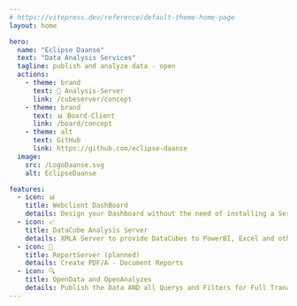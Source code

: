 ```yaml
---
# https://vitepress.dev/reference/default-theme-home-page
layout: home

hero:
  name: "Eclipse Daanse"
  text: "Data Analysis Services"
  tagline: publish and analyze data - open
  actions:
    - theme: brand
      text: 🧮 Analysis-Server
      link: /cubeserver/concept
    - theme: brand
      text: 📊 Board-Client
      link: /board/concept
    - theme: alt
      text: GitHub
      link: https://github.com/eclipse-daanse
  image:
    src: /LogoDaanse.svg
    alt: EclipseDaanse

features:
  - icon: 📊
    title: Webclient DashBoard
    details: Design your Dashboard without the need of installing a Server. Find your Favorite DCAT-Datasources 
  - icon: 📈
    title: DataCube Analysis Server
    details: XMLA Server to provide DataCubes to PowerBI, Excel and other Analysis Tools
  - icon: 📄
    title: ReportServer (planned)
    details: Create PDF/A - Document Reports
  - icon: 🔍
    title: OpenData and OpenAnalyzes
    details: Publish the Data AND all Querys and Filters for Full Tranaparency
---
```


